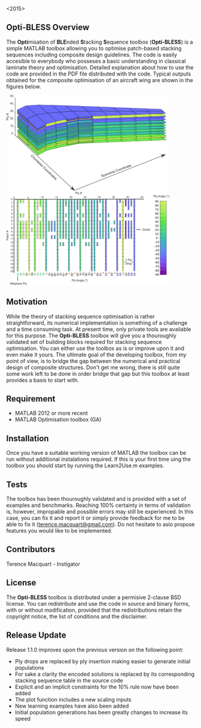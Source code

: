 <Terence Macquart> <2015>

## Opti-BLESS Overview

The **Opti**misation of **BLE**nded **S**tacking **S**equence toolbox (**Opti-BLESS**) is a simple MATLAB toolbox allowing you to optimise patch-based stacking sequences including composite design guidelines. The code is easily accesible to everybody who posseses a basic understanding in classical laminate theory and optimisation. Detailed explanation about how to use the code are provided in the PDF file distributed with the code. Typical outputs obtained for the composite optimisation of an aircraft wing are shown in the figures below.

![Optimised Wing Design Example](./GUI/Example02.png)
![Optimised Wing Design Example](./GUI/Example01.png)


## Motivation

While the theory of stacking sequence optimisation is rather straightforward, its numerical implementation is something of a challenge and a time consuming task. At present time, only private tools are available for this purpose. The **Opti-BLESS** toolbox will give you a thouroughly validated set of building blocks required for stacking sequence optimisation. You can either use the toolbox as is or improve upon it and even make it yours. The ultimate goal of the developing toolbox, from my point of view, is to bridge the gap between the numerical and practical design of composite structures. Don't get me wrong, there is still quite some work left to be done in order bridge that gap but this toolbox at least provides a basis to start with. 


## Requirement

- MATLAB 2012 or more recent
- MATLAB Optimisation toolbox (GA)

## Installation

Once you have a suitable working version of MATLAB the toolbox can be run without additional instalations required. If this is your first time uing the toolbox you should start by running the Learn2Use.m examples.


## Tests

The toolbox has been thouroughly validated and is provided with a set of examples and benchmarks. Reaching 100% certainty in terms of validation is, however, impropable and possible errors may still be experienced. In this case, you can fix it and report it or simply provide feedback for me to be able to fix it (terence.macquart@gmail.com). Do not hesitate to aslo propose features you would like to be implemented.     

## Contributors

Terence Macquart - Instigator  

## License

The **Opti-BLESS** toolbox is distributed under a permisive 2-clause BSD license. You can redistribute and use the code in source and binary forms, with or without modification, provided that the redistributions retain the copyright notice, the list of conditions and the disclaimer.


## Release Update

Release 1.1.0 improves upon the previous version on the following point:

- Ply drops are replaced by ply insertion making easier to generate initial populations
- For sake a clarity the encoded solutions is replaced by its corresponding stacking sequence table in the source code
- Explicit and an implicit constraints for the 10% rule now have been added
- The plot function includes a new scaling inputs
- New learning examples have also been added
- Initial population generations has been greatly changes to increase its speed
